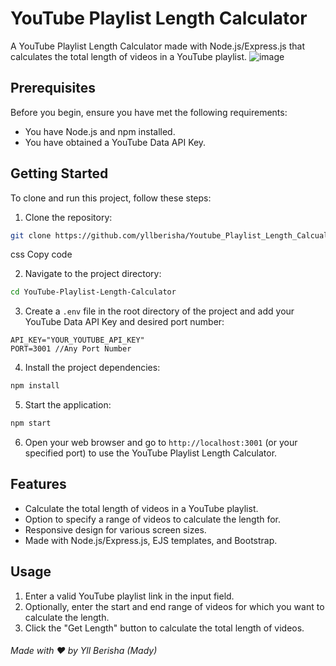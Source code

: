 # YouTube Playlist Length Calculator

A YouTube Playlist Length Calculator made with Node.js/Express.js that calculates the total length of videos in a YouTube playlist.
![image](https://github.com/yllberisha/Youtube_Playlist_Length_Calcualtor/assets/102769384/92ef2935-238d-49ac-931e-81cdb56e7550)

## Prerequisites

Before you begin, ensure you have met the following requirements:
- You have Node.js and npm installed.
- You have obtained a YouTube Data API Key.

## Getting Started

To clone and run this project, follow these steps:

1. Clone the repository:
```sh
git clone https://github.com/yllberisha/Youtube_Playlist_Length_Calcualtor.git
```
css
Copy code

2. Navigate to the project directory:
```sh
cd YouTube-Playlist-Length-Calculator
```

3. Create a `.env` file in the root directory of the project and add your YouTube Data API Key and desired port number:
```env
API_KEY="YOUR_YOUTUBE_API_KEY"
PORT=3001 //Any Port Number
```

4. Install the project dependencies:
```sh
npm install
```

5. Start the application:
```sh
npm start
```

6. Open your web browser and go to `http://localhost:3001` (or your specified port) to use the YouTube Playlist Length Calculator.

## Features

- Calculate the total length of videos in a YouTube playlist.
- Option to specify a range of videos to calculate the length for.
- Responsive design for various screen sizes.
- Made with Node.js/Express.js, EJS templates, and Bootstrap.

## Usage

1. Enter a valid YouTube playlist link in the input field.
2. Optionally, enter the start and end range of videos for which you want to calculate the length.
3. Click the "Get Length" button to calculate the total length of videos.


###### Made with ❤️ by Yll Berisha (Mady)
